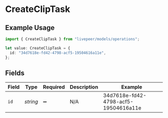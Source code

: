 # CreateClipTask

## Example Usage

```typescript
import { CreateClipTask } from "livepeer/models/operations";

let value: CreateClipTask = {
  id: "34d7618e-fd42-4798-acf5-19504616a11e",
};
```

## Fields

| Field                                | Type                                 | Required                             | Description                          | Example                              |
| ------------------------------------ | ------------------------------------ | ------------------------------------ | ------------------------------------ | ------------------------------------ |
| `id`                                 | *string*                             | :heavy_minus_sign:                   | N/A                                  | 34d7618e-fd42-4798-acf5-19504616a11e |